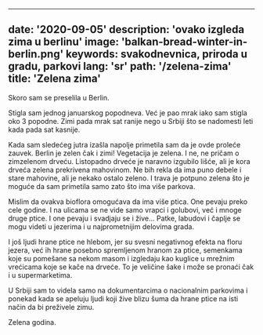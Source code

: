 ---
date: '2020-09-05'
description: 'ovako izgleda zima u berlinu'
image: 'balkan-bread-winter-in-berlin.png'
keywords: svakodnevnica, priroda u gradu, parkovi
lang: 'sr'
path: '/zelena-zima'
title: 'Zelena zima'
------
Skoro sam se preselila u Berlin.

Stigla sam jednog januarskog popodneva. Već je pao mrak iako sam stigla oko 3 popodne. Zimi pada mrak sat ranije nego u Srbiji što se nadomesti leti kada pada sat kasnije.

Kada sam sledećeg jutra izašla napolje primetila sam da je ovde proleće zauvek. Berlin je zelen čak i zimi! Vegetacija je zelena. I ne, ne pričam o zimzelenom drveću. Listopadno drveće je naravno izgubilo lišće, ali je kora drveća zelena prekrivena mahovinom. Ne bih rekla da ima puno debele i stare mahovine, ali je nekako ostalo zeleno.
I trava je potpuno zelena što je moguće da sam primetila samo zato što ima više parkova.

Mislim da ovakva bioflora omogućava da ima više ptica. One pevaju preko cele godine. I na ulicama se ne vide samo vrapci i golubovi, već i mnoge druge ptice. I one pevaju i svadjaju se i žive... Patke, labudovi i čaplje se mogu videti u jezerima i u najprometnijim delovima grada.

I još ljudi hrane ptice ne hlebom, jer su svesni negativnog efekta na floru jezera, već ih hrane posebno spremljenom hranom za ptice, semenkama koje su pomešane sa nekom masom i izgledaju kao kuglice u mrežnim vrećicama koje se kače na drveće. To je veličine šake i može se pronaći čak i u supermarketima.

U Srbiji sam to videla samo na dokumentarcima o nacionalnim parkovima i ponekad kada se apeluju ljudi koji žive blizu šuma da hrane ptice na isti način da bi preživele zimu.

Zelena godina.

